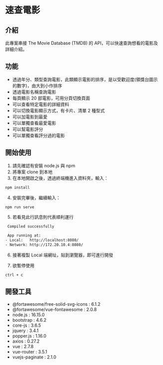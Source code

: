 # 速查電影

## 介紹
此專案串接 The Movie Database (TMDB) 的 API，可以快速查詢想看的電影及詳細介紹。

## 功能
- 透過年分、類型查詢電影，此類顯示電影的排序，是以受歡迎度(領獎台圖示的數字)，由大到小作排序
- 透過電影名稱查詢電影
- 每頁顯示 20 部電影，可用分頁切換頁面
- 可以查看特定電影的詳細資料
- 可以切換電影顯示方式，有卡片、清單 2 種型式
- 可以加電影到最愛
- 可以單獨查看最愛電影
- 可以幫電影評分
- 可以單獨查看評分過的電影

## 開始使用
1. 請先確認有安裝 node.js 與 npm
2. 將專案 clone 到本地
3. 在本地開啟之後，透過終端機進入資料夾，輸入：

  ```bash
  npm install
  ```

4. 安裝完畢後，繼續輸入：

  ```bash
  npm run serve
  ```
  
5. 若看見此行訊息則代表順利運行
  ```bash
   Compiled successfully

   App running at:
  - Local:   http://localhost:8080/
  - Network: http://172.20.10.4:8080/
  ```

6. 接著複製 Local 端網址，貼到瀏覽器，即可進行開發

7. 欲暫停使用

  ```bash
  ctrl + c
  ```

## 開發工具
- @fortawesome/free-solid-svg-icons : 6.1.2
- @fortawesome/vue-fontawesome : 2.0.8
- node.js : 16.15.0
- bootstrap : 4.6.2
- core-js : 3.6.5
- jquery : 3.4.1
- popper.js : 1.16.0
- axios : 0.27.2
- vue : 2.7.8
- vue-router : 3.5.1
- vuejs-paginate : 2.1.0

